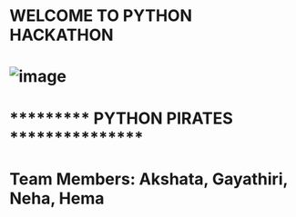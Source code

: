 # WELCOME TO PYTHON HACKATHON

# ![image](https://user-images.githubusercontent.com/105798746/170145443-b87e5952-d5d9-4e34-982c-0e235fff4cc4.png)

# ********* PYTHON PIRATES ***************

# Team Members: Akshata, Gayathiri, Neha, Hema
